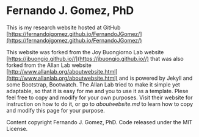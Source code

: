 # Fernando J. Gomez, PhD

This is my research website hosted at GitHub [https://fernandojgomez.github.io/FernandoJGomez/](https://fernandojgomez.github.io/FernandoJGomez/)

This website was forked from the Joy Buongiorno Lab website [https://jbuongio.github.io//](https://jbuongio.github.io//) that was also forked from the Allan Lab website [http://www.allanlab.org/aboutwebsite.html](http://www.allanlab.org/aboutwebsite.html) and is powered by Jekyll and some Bootstrap, Bootwatch. The Allan Lab tried to make it simple yet adaptable, so that it is easy for me and you to use it as a template. Plese feel free to copy and modify for your own purposes. Visit their website for instruction on how to do it, or go to *aboutwebsite.md*  to learn how to copy and modify this page for your purpose.

Content copyright Fernando J. Gomez, PhD. Code released under the MIT License.
